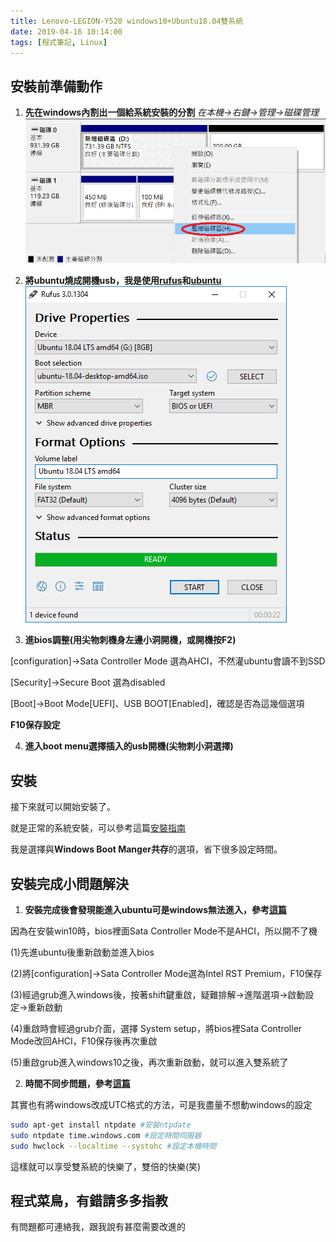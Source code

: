 ```yaml
---
title: Lenovo-LEGION-Y520 windows10+Ubuntu18.04雙系統
date: 2019-04-16 10:14:00
tags: [程式筆記, Linux]
---
```

## **安裝前準備動作**

1. **先在windows內割出一個給系統安裝的分割**
*在本機->右鍵->管理->磁碟管理*
![](https://raw.githubusercontent.com/kidneyweakx/img-host/image/image/y520-01.png)
<!-- more -->
2. **將ubuntu燒成開機usb，我是使用[rufus](https://rufus.ie/)和[ubuntu](http://www.ubuntu.com/download)**
![rufus screenshot](https://raw.githubusercontent.com/kidneyweakx/img-host/image/image/y520-rufus.png)

3. **進bios調整(用尖物刺機身左邊小洞開機，或開機按F2)**

[configuration]->Sata Controller Mode 選為AHCI，不然灌ubuntu會讀不到SSD

[Security]->Secure Boot 選為disabled

[Boot]->Boot Mode[UEFI]、USB BOOT[Enabled]，確認是否為這幾個選項

**F10保存設定**

4. **進入boot menu選擇插入的usb開機(尖物刺小洞選擇)**



## **安裝**

接下來就可以開始安裝了。

就是正常的系統安裝，可以參考這篇[安裝指南](http://blog.csdn.net/zifehng/article/details/79514756)

我是選擇與**Windows Boot Manger共存**的選項，省下很多設定時間。

## **安裝完成小問題解決**

1. **安裝完成後會發現能進入ubuntu可是windows無法進入，參考[這篇](http://www.yanglajiao.com/article/weixin_38570251/79923451)**

因為在安裝win10時，bios裡面Sata Controller Mode不是AHCI，所以開不了機

(1)先進ubuntu後重新啟動並進入bios

(2)將[configuration]->Sata Controller Mode選為Intel RST Premium，F10保存

(3)經過grub進入windows後，按著shift鍵重啟，疑難排解->進階選項->啟動設定->重新啟動

(4)重啟時會經過grub介面，選擇 System setup，將bios裡Sata Controller Mode改回AHCI，F10保存後再次重啟

(5)重啟grub進入windows10之後，再次重新啟動，就可以進入雙系統了



2. **時間不同步問題，參考[這篇](http://www.cnblogs.com/leime/p/9411551.html)**

其實也有將windows改成UTC格式的方法，可是我盡量不想動windows的設定

```bash
sudo apt-get install ntpdate #安裝ntpdate
sudo ntpdate time.windows.com #設定時間伺服器
sudo hwclock --localtime --systohc #設定本機時間
```

 這樣就可以享受雙系統的快樂了，雙倍的快樂(笑)

## **程式菜鳥，有錯請多多指教**
有問題都可連絡我，跟我說有甚麼需要改進的